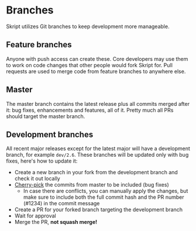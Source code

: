 # Branches

Skript utilizes Git branches to keep development more manageable.

## Feature branches

Anyone with push access can create these. Core developers may use them to work
on code changes that other people would fork Skript for. Pull requests are used
to merge code from feature branches to anywhere else.

## Master

The master branch contains the latest release plus all commits merged after it: bug fixes, enhancements and features,
all of it.
Pretty much all PRs should target the master branch.

## Development branches

All recent major releases except for the latest major will have a development branch, for example `dev/2.6`.
These branches will be updated only with bug fixes, here's how to update it:

- Create a new branch in your fork from the development branch and check it out locally
- [Cherry-pick](https://git-scm.com/docs/git-cherry-pick) the commits from master to be included (bug fixes)
	- In case there are conflicts, you can manually apply the changes, but make sure to include both the full commit
	  hash and the PR number (#1234) in the commit message
- Create a PR for your forked branch targeting the development branch
- Wait for approval
- Merge the PR, **not squash merge!**
